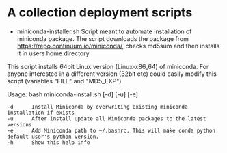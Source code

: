 # A collection deployment scripts

* miniconda-installer.sh
Script meant to automate installation of miniconda package. The script downloads the package from 
https://repo.continuum.io/miniconda/, checks md5sum and then installs it in users home directory

This script installs 64bit Linux version (Linux-x86_64) of miniconda. For anyone interested in a different version
(32bit etc) could easily modify this script (variables "FILE" and "MD5_EXP"). 

Usage:
    bash miniconda-install.sh [-d] [-u] [-e]
    
    -d      Install Miniconda by overwriting existing miniconda installation if exists
    -u      After install update all Miniconda packages to the latest versions
    -e      Add Miniconda path to ~/.bashrc. This will make conda python default user's python version.
    -h      Show this help info



